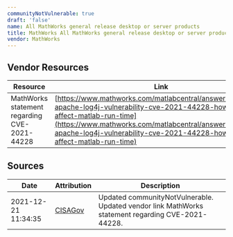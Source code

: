 ```yaml
---
communityNotVulnerable: true
draft: 'false'
name: All MathWorks general release desktop or server products
title: MathWorks All MathWorks general release desktop or server products
vendor: MathWorks
---
```


## Vendor Resources
| Resource | Link |
| --- | --- |
| MathWorks statement regarding CVE-2021-44228 | [https://www.mathworks.com/matlabcentral/answers/1610640-apache-log4j-vulnerability-cve-2021-44228-how-does-it-affect-matlab-run-time](https://www.mathworks.com/matlabcentral/answers/1610640-apache-log4j-vulnerability-cve-2021-44228-how-does-it-affect-matlab-run-time) |



## Sources
| Date | Attribution | Description |
| --- | --- | --- |
| 2021-12-21 11:34:35 | [CISAGov](https://raw.githubusercontent.com/cisagov/log4j-affected-db/develop/README.md) | Updated communityNotVulnerable. Updated vendor link MathWorks statement regarding CVE-2021-44228.  |
